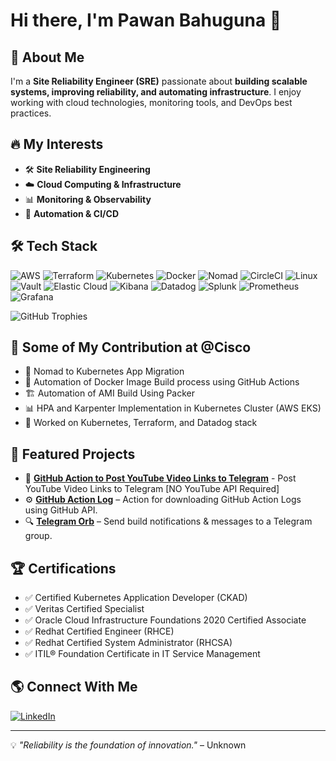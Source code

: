 # Hi there, I'm Pawan Bahuguna 👋

## 🚀 About Me
I'm a **Site Reliability Engineer (SRE)** passionate about **building scalable systems, improving reliability, and automating infrastructure**. I enjoy working with cloud technologies, monitoring tools, and DevOps best practices.

## 🔥 My Interests
- 🛠️ **Site Reliability Engineering**
- ☁️ **Cloud Computing & Infrastructure**
- 📊 **Monitoring & Observability**
- 🔄 **Automation & CI/CD**

## 🛠️ Tech Stack
![AWS](https://img.shields.io/badge/AWS-232F3E?style=for-the-badge&logo=amazon-aws&logoColor=white)
![Terraform](https://img.shields.io/badge/Terraform-623CE4?style=for-the-badge&logo=terraform&logoColor=white)
![Kubernetes](https://img.shields.io/badge/Kubernetes-326CE5?style=for-the-badge&logo=kubernetes&logoColor=white)
![Docker](https://img.shields.io/badge/Docker-2496ED?style=for-the-badge&logo=docker&logoColor=white)
![Nomad](https://img.shields.io/badge/Nomad-00C7B7?style=for-the-badge&logo=nomad&logoColor=white)
![CircleCI](https://img.shields.io/badge/CircleCI-343434?style=for-the-badge&logo=circleci&logoColor=white)
![Linux](https://img.shields.io/badge/Linux-FCC624?style=for-the-badge&logo=linux&logoColor=black)
![Vault](https://img.shields.io/badge/Vault-000000?style=for-the-badge&logo=vault&logoColor=white)
![Elastic Cloud](https://img.shields.io/badge/Elastic%20Cloud-005571?style=for-the-badge&logo=elastic&logoColor=white)
![Kibana](https://img.shields.io/badge/Kibana-E8478B?style=for-the-badge&logo=kibana&logoColor=white)
![Datadog](https://img.shields.io/badge/Datadog-632CA6?style=for-the-badge&logo=datadog&logoColor=white)
![Splunk](https://img.shields.io/badge/Splunk-000000?style=for-the-badge&logo=splunk&logoColor=white)
![Prometheus](https://img.shields.io/badge/Prometheus-E6522C?style=for-the-badge&logo=prometheus&logoColor=white)
![Grafana](https://img.shields.io/badge/Grafana-F46800?style=for-the-badge&logo=grafana&logoColor=white)

<!--
## 📈 GitHub Stats
![GitHub Stats](https://github-readme-stats.vercel.app/api?username=pawanbahuguna&show_icons=true&theme=dark)

![Top Langs](https://github-readme-stats.vercel.app/api/top-langs/?username=pawanbahuguna&layout=compact&theme=dark)
![GitHub Streak](https://github-readme-streak-stats.herokuapp.com/?user=pawanbahuguna&theme=dark)
![Company Contributions](https://img.shields.io/badge/Contributions-1020-blue?style=for-the-badge)
-->

![GitHub Trophies](https://github-profile-trophy.vercel.app/?username=pawanbahuguna&theme=darkhub)


## 🏢 Some of My Contribution at @Cisco
- 🚀 Nomad to Kubernetes App Migration
- 🤖 Automation of Docker Image Build process using GitHub Actions
- 🏗️ Automation of AMI Build Using Packer
- 📊 HPA and Karpenter Implementation in Kubernetes Cluster (AWS EKS)
- 🔧 Worked on Kubernetes, Terraform, and Datadog stack


## 📌 Featured Projects

- 🎥 **[GitHub Action to Post YouTube Video Links to Telegram](https://github.com/pawanbahuguna/yt2tg)** - Post YouTube Video Links to Telegram [NO YouTube API Required]
- ⚙️ **[GitHub Action Log](https://github.com/pawanbahuguna/action-logs)** – Action for downloading GitHub Action Logs using GitHub API.
- 🔍 **[Telegram Orb](https://github.com/pawanbahuguna/telegramorb)** – Send build notifications & messages to a Telegram group.

## 🏆 Certifications
- ✅ Certified Kubernetes Application Developer (CKAD)
- ✅ Veritas Certified Specialist
- ✅ Oracle Cloud Infrastructure Foundations 2020 Certified Associate
- ✅ Redhat Certified Engineer (RHCE)
- ✅ Redhat Certified System Administrator (RHCSA)
- ✅ ITIL® Foundation Certificate in IT Service Management




## 🌎 Connect With Me

[![LinkedIn](https://img.shields.io/badge/LinkedIn-0A66C2?style=for-the-badge&logo=linkedin&logoColor=white)](https://www.linkedin.com/in/pawanbahuguna/)


---
💡 *"Reliability is the foundation of innovation."* – Unknown


<!--
**pawanbahuguna/pawanbahuguna** is a ✨ _special_ ✨ repository because its `README.md` (this file) appears on your GitHub profile.

Here are some ideas to get you started:

- 🔭 I’m currently working on ...
- 🌱 I’m currently learning ...
- 👯 I’m looking to collaborate on ...
- 🤔 I’m looking for help with ...
- 💬 Ask me about ...
- 📫 How to reach me: ...
- 😄 Pronouns: ...
- ⚡ Fun fact: ...
-->
